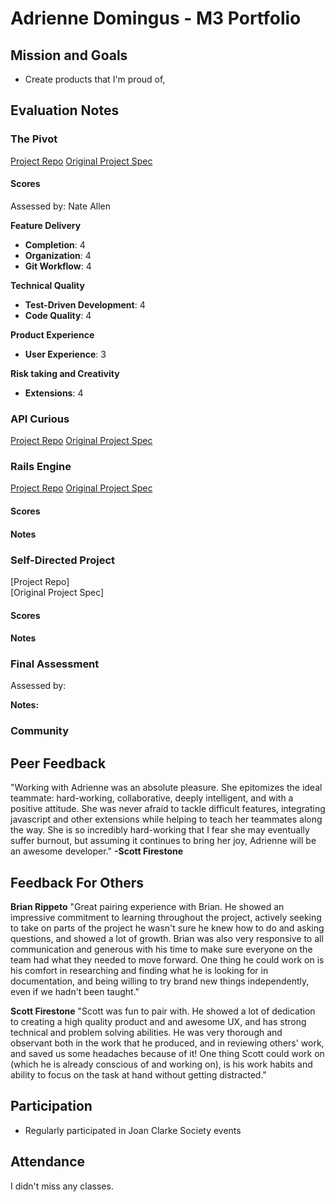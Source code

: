 # Adrienne Domingus - M3 Portfolio

## Mission and Goals
* Create products that I'm proud of,

## Evaluation Notes

### The Pivot
[Project Repo](https://github.com/brianrip/the_pivot)
[Original Project Spec](https://github.com/turingschool/lesson_plans/blob/master/ruby_03-professional_rails_applications/the_pivot.md)

#### Scores  

Assessed by: Nate Allen

**Feature Delivery**

* **Completion**: 4
* **Organization**: 4
* **Git Workflow**: 4  

**Technical Quality**

* **Test-Driven Development**: 4
* **Code Quality**: 4  

**Product Experience**

* **User Experience**: 3

**Risk taking and Creativity**

* **Extensions**: 4

### API Curious
[Project Repo](https://github.com/adriennedomingus/api_curious)
[Original Project Spec](https://github.com/turingschool/lesson_plans/blob/master/ruby_03-professional_rails_applications/apicurious.md)

### Rails Engine
[Project Repo](https://github.com/adriennedomingus/rails_engine)
[Original Project Spec](https://github.com/turingschool/lesson_plans/blob/master/ruby_03-professional_rails_applications/rails_engine.md)

#### Scores  

#### Notes

### Self-Directed Project
[Project Repo]  
[Original Project Spec]

#### Scores

#### Notes

### Final Assessment

Assessed by:

**Notes:**


### Community

## Peer Feedback

"Working with Adrienne was an absolute pleasure. She epitomizes the ideal teammate: hard-working, collaborative, deeply intelligent, and with a positive attitude. She was never afraid to tackle difficult features, integrating javascript and other extensions while helping to teach her teammates along the way. She is so incredibly hard-working that I fear she may eventually suffer burnout, but assuming it continues to bring her joy, Adrienne will be an awesome developer." **-Scott Firestone**  

## Feedback For Others

**Brian Rippeto** "Great pairing experience with Brian. He showed an impressive commitment to learning throughout the project, actively seeking to take on parts of the project he wasn't sure he knew how to do and asking questions, and showed a lot of growth. Brian was also very responsive to all communication and generous with his time to make sure everyone on the team had what they needed to move forward. One thing he could work on is his comfort in researching and finding what he is looking for in documentation, and being willing to try brand new things independently, even if we hadn't been taught."

**Scott Firestone** "Scott was fun to pair with. He showed a lot of dedication to creating a high quality product and and awesome UX, and has strong technical and problem solving abilities. He was very thorough and observant both in the work that he produced, and in reviewing others' work, and saved us some headaches because of it! One thing Scott could work on (which he is already conscious of and working on), is his work habits and ability to focus on the task at hand without getting distracted."


## Participation

* Regularly participated in Joan Clarke Society events

## Attendance

I didn't miss any classes.
